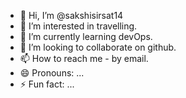 - 👋 Hi, I’m @sakshisirsat14
- 👀 I’m interested in travelling.
- 🌱 I’m currently learning devOps.
- 💞️ I’m looking to collaborate on github.
- 📫 How to reach me - by email.
- 😄 Pronouns: ...
- ⚡ Fun fact: ...

<!---
sakshisirsat14/sakshisirsat14 is a ✨ special ✨ repository because its `README.md` (this file) appears on your GitHub profile.
You can click the Preview link to take a look at your changes.
--->

